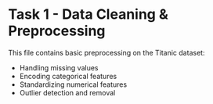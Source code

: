 # Task 1 - Data Cleaning & Preprocessing

This file contains basic preprocessing on the Titanic dataset:
- Handling missing values
- Encoding categorical features
- Standardizing numerical features
- Outlier detection and removal
